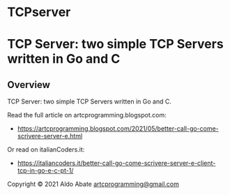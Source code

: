 # TCPserver 

TCP Server: two simple TCP Servers written in Go and C
======================================================

Overview
--------

TCP Server: two simple TCP Servers written in Go and C.

Read the full article on artcprogramming.blogspot.com:
- https://artcprogramming.blogspot.com/2021/05/better-call-go-come-scrivere-server-e.html

Or read on italianCoders.it:
- https://italiancoders.it/better-call-go-come-scrivere-server-e-client-tcp-in-go-e-c-pt-1/

Copyright © 2021 Aldo Abate <artcprogramming@gmail.com>

